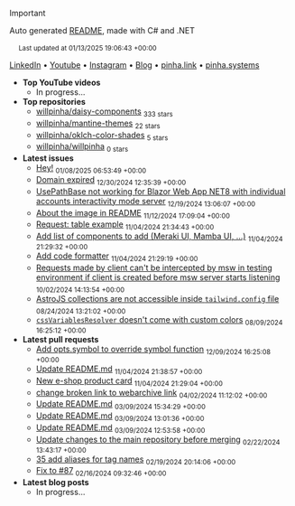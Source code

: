 > [!IMPORTANT]
> Auto generated [README](https://github.com/willpinha/willpinha), made with C# and .NET
>
> <sub><img width="13" src="https://github.com/user-attachments/assets/6d399c07-c3a4-42dd-b41e-b82ff1a3336a" /> Last updated at 01/13/2025 19:06:43 +00:00</sub>

[LinkedIn](https://www.linkedin.com/in/willpinha) • [Youtube]() • [Instagram]() • [Blog]() • [pinha.link](https://pinha.link) • [pinha.systems](https://pinha.systems)

- **Top YouTube videos**
  - In progress...
- **Top repositories**
  - [willpinha/daisy-components](https://github.com/willpinha/daisy-components) <sub>333 stars</sub>
  - [willpinha/mantine-themes](https://github.com/willpinha/mantine-themes) <sub>22 stars</sub>
  - [willpinha/oklch-color-shades](https://github.com/willpinha/oklch-color-shades) <sub>5 stars</sub>
  - [willpinha/willpinha](https://github.com/willpinha/willpinha) <sub>0 stars</sub>
- **Latest issues**
  - [Hey!](https://github.com/anhsirk0/landslides/issues/1) <sub>01/08/2025 06:53:49 +00:00</sub>
  - [Domain expired](https://github.com/willpinha/mantine-themes/issues/1) <sub>12/30/2024 12:35:39 +00:00</sub>
  - [UsePathBase not working for Blazor Web App NET8 with individual accounts interactivity mode server](https://github.com/dotnet/aspnetcore/issues/54723) <sub>12/19/2024 13:06:07 +00:00</sub>
  - [About the image in README](https://github.com/catppuccin/daisyui/issues/41) <sub>11/12/2024 17:09:04 +00:00</sub>
  - [Request: table example](https://github.com/willpinha/daisy-components/issues/98) <sub>11/04/2024 21:34:43 +00:00</sub>
  - [Add list of components to add (Meraki UI, Mamba UI, ...)](https://github.com/willpinha/daisy-components/issues/97) <sub>11/04/2024 21:29:32 +00:00</sub>
  - [Add code formatter](https://github.com/willpinha/daisy-components/issues/70) <sub>11/04/2024 21:29:19 +00:00</sub>
  - [Requests made by client can't be intercepted by msw in testing environment if client is created before msw server starts listening](https://github.com/openapi-ts/openapi-typescript/issues/1878) <sub>10/02/2024 14:13:54 +00:00</sub>
  - [AstroJS collections are not accessible inside `tailwind.config` file](https://github.com/withastro/astro/issues/11831) <sub>08/24/2024 13:21:02 +00:00</sub>
  - [`cssVariablesResolver` doesn't come with custom colors](https://github.com/mantinedev/mantine/issues/6649) <sub>08/09/2024 16:25:12 +00:00</sub>
- **Latest pull requests**
  - [Add opts.symbol to override symbol function](https://github.com/terkelg/prompts/pull/301) <sub>12/09/2024 16:25:08 +00:00</sub>
  - [Update README.md](https://github.com/willpinha/daisy-components/pull/106) <sub>11/04/2024 21:38:57 +00:00</sub>
  - [New e-shop product card](https://github.com/willpinha/daisy-components/pull/81) <sub>11/04/2024 21:29:04 +00:00</sub>
  - [change broken link to webarchive link](https://github.com/OWASP/CheatSheetSeries/pull/1367) <sub>04/02/2024 11:12:02 +00:00</sub>
  - [Update README.md](https://github.com/willpinha/daisy-components/pull/94) <sub>03/09/2024 15:34:29 +00:00</sub>
  - [Update README.md](https://github.com/willpinha/daisy-components/pull/93) <sub>03/09/2024 13:01:36 +00:00</sub>
  - [Update README.md](https://github.com/willpinha/daisy-components/pull/92) <sub>03/09/2024 12:53:58 +00:00</sub>
  - [Update changes to the main repository before merging](https://github.com/StrawHatHacker/daisy-collection/pull/1) <sub>02/22/2024 13:43:17 +00:00</sub>
  - [35 add aliases for tag names](https://github.com/willpinha/daisy-components/pull/91) <sub>02/19/2024 20:14:06 +00:00</sub>
  - [Fix to #87](https://github.com/willpinha/daisy-components/pull/88) <sub>02/16/2024 09:32:46 +00:00</sub>
- **Latest blog posts**
  - In progress...

